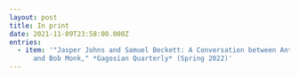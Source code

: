 ```yaml
---
layout: post
title: In print
date: 2021-11-09T23:58:00.000Z
entries:
  - item: '"Jasper Johns and Samuel Beckett: A Conversation between Anthony Atlas
      and Bob Monk," *Gagosian Quarterly* (Spring 2022)'
---
```

